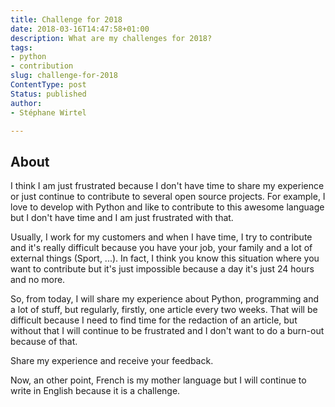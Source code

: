 ```yaml
---
title: Challenge for 2018
date: 2018-03-16T14:47:58+01:00
description: What are my challenges for 2018?
tags:
- python
- contribution
slug: challenge-for-2018
ContentType: post
Status: published
author:
- Stéphane Wirtel

---
```


## About

I think I am just frustrated because I don't have time to share my experience or
just continue to contribute to several open source projects. For example, I love
to develop with Python and like to contribute to this awesome language but I
don't have time and I am just frustrated with that.

Usually, I work for my customers and when I have time, I try to contribute and
it's really difficult because you have your job, your family and a lot of
external things (Sport, ...). In fact, I think you know this situation where you
want to contribute but it's just impossible because a day it's just 24 hours and
no more.

So, from today, I will share my experience about Python, programming and a lot
of stuff, but regularly, firstly, one article every two weeks. That will be
difficult because I need to find time for the redaction of an article, but
without that I will continue to be frustrated and I don't want to do a burn-out
because of that.

Share my experience and receive your feedback.

Now, an other point, French is my mother language but I will continue to write
in English because it is a challenge.